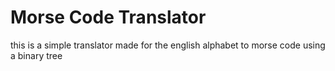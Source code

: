 # Morse Code Translator

this is a simple translator made for the english alphabet to morse code using a binary tree
